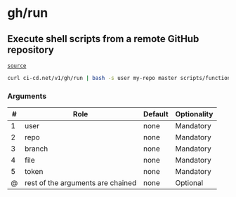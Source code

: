 # gh/run

## Execute shell scripts from a remote GitHub repository
[`source`](https://github.com/omrilotan/ci-cd.net/blob/main/src/v1/gh/run)

<!--email_off-->
```sh
curl ci-cd.net/v1/gh/run | bash -s user my-repo master scripts/function.sh $GITHUB_API_TOKEN arg1 arg2
```
<!--/email_off-->

### Arguments

| # | Role | Default | Optionality
| --- | --- | --- | ---
| 1 | user | none | Mandatory
| 2 | repo | none | Mandatory
| 3 | branch | none | Mandatory
| 4 | file | none | Mandatory
| 5 | token | none | Mandatory
| @ | rest of the arguments are chained | none | Optional


